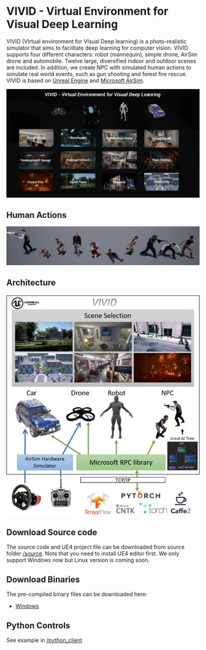 # VIVID - Virtual Environment for Visual Deep Learning

VIVID (VIrtual environment for VIsual Deep learning) is a photo-realistic simulator that aims to facilitate deep learning for computer vision. 
VIVID supports four different characters: robot (mannequin), simple drone, AirSim drone and automobile. Twelve large, diversified indoor and outdoor scenes are included. 
In addition, we create NPC with simulated human actions to simulate real world events, such as gun shooting and forest fire rescue. VIVID is based on [Unreal Engine](https://www.unrealengine.com) and [Microsoft AirSim](https://github.com/Microsoft/AirSim). 

![VIVID Main Menu](/images/vivid_menu.png)

## Human Actions
![Human Action Examples](/images/action_examples.png)

## Architecture
![](/images/vivid_arch.png)

## Download Source code
The source code and UE4 project file can be downloaded from source folder [/source](/source). Note that you need to install UE4 editor first. We only support Windows now but Linux version is coming soon. 


## Download Binaries
The pre-compiled binary files can be downloaded here:

- [Windows](https://drive.google.com/drive/folders/0Bx89nDDBxkF-ZHNtMVZsZzRZbGM?usp=sharing)


## Python Controls
See example in [/python_client](/python_client)
